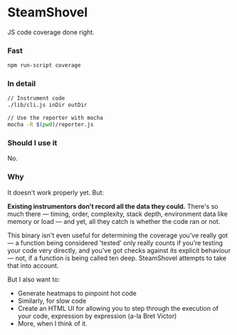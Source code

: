 SteamShovel
===========

JS code coverage done right.

### Fast

```sh
npm run-script coverage
```

### In detail

```sh
// Instrument code
./lib/cli.js inDir outDir

// Use the reporter with mocha
mocha -R $(pwd)/reporter.js
```

### Should I use it

No.

### Why

It doesn't work properly yet. But:

**Existing instrumentors don't record all the data they could.** There's so much
there — timing, order, complexity, stack depth, environment data like memory or
load — and yet, all they catch is whether the code ran or not.

This binary isn't even useful for determining the coverage you've really got — a
function being considered 'tested' only really counts if you're testing your
code very directly, and you've got checks against its explicit behaviour — not,
if a function is being called ten deep. SteamShovel attempts to take that into
account.

But I also want to:
* Generate heatmaps to pinpoint hot code
* Similarly, for slow code
* Create an HTML UI for allowing you to step through the execution of your code,
  expression by expression (a-la Bret Victor)
* More, when I think of it.